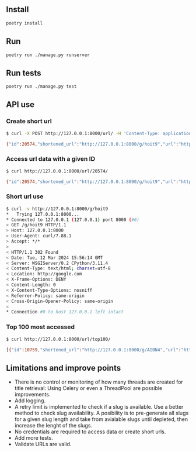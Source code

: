 Install
-------

```sh
poetry install
```

Run
---

```sh
poetry run ./manage.py runserver
```

Run tests
---------

```sh
poetry run ./manage.py test
```

API use
-------

### Create short url

```sh
$ curl -X POST http://127.0.0.1:8000/url/ -H 'Content-Type: application/json' -d '{"url":"http://google.com"}'

{"id":20574,"shortened_url":"http://127.0.0.1:8000/g/hoit9","url":"http://google.com","slug":"hoit9","visit_count":0,"title":null}
```

### Access url data with a given ID

```sh
$ curl http://127.0.0.1:8000/url/20574/

{"id":20574,"shortened_url":"http://127.0.0.1:8000/g/hoit9","url":"http://google.com","slug":"hoit9","visit_count":0,"title":"http://google.com/"}
```

### Short url use

```sh
$ curl -v http://127.0.0.1:8000/g/hoit9
*   Trying 127.0.0.1:8000...
* Connected to 127.0.0.1 (127.0.0.1) port 8000 (#0)
> GET /g/hoit9 HTTP/1.1
> Host: 127.0.0.1:8000
> User-Agent: curl/7.88.1
> Accept: */*
> 
< HTTP/1.1 302 Found
< Date: Tue, 12 Mar 2024 15:56:14 GMT
< Server: WSGIServer/0.2 CPython/3.11.4
< Content-Type: text/html; charset=utf-8
< Location: http://google.com
< X-Frame-Options: DENY
< Content-Length: 0
< X-Content-Type-Options: nosniff
< Referrer-Policy: same-origin
< Cross-Origin-Opener-Policy: same-origin
< 
* Connection #0 to host 127.0.0.1 left intact
```

### Top 100 most accessed

```sh
$ curl http://127.0.0.1:8000/url/top100/

[{"id":10759,"shortened_url":"http://127.0.0.1:8000/g/AIBN4","url":"http://google.com","slug":"AIBN4","visit_count":4,"title":"http://google.com/"},{"id":20573,"shortened_url":"http://127.0.0.1:8000/g/v2Amj","url":"http://google.com","slug":"v2Amj","visit_count":2,"title":"http://google.com/"},{"id":20574,"shortened_url":"http://127.0.0.1:8000/g/hoit9","url":"http://google.com","slug":"hoit9","visit_count":1,"title":"http://google.com/"},{"id":1,"shortened_url":"http://127.0.0.1:8000/g/hTxwG","url":"http://google.com","slug":"hTxwG","visit_count":0,"title":"Google"},{"id":3,"shortened_url":"http://127.0.0.1:8000/g/YwM5z", [...]]
```

Limitations and improve points
------------------------------

* There is no control or monitoring of how many threads are created for
title retrieval: Using Celery or even a ThreadPool are possible improvements.
* Add logging.
* A retry limit is implemented to check if a slug is available. Use a better
method to check slug availability. A posibility is to pre-generate all slugs
for a given slug length and take from avialable slugs until depleted, then
increase the lenght of the slugs.
* No credentials are required to access data or create short urls.
* Add more tests.
* Validate URLs are valid.